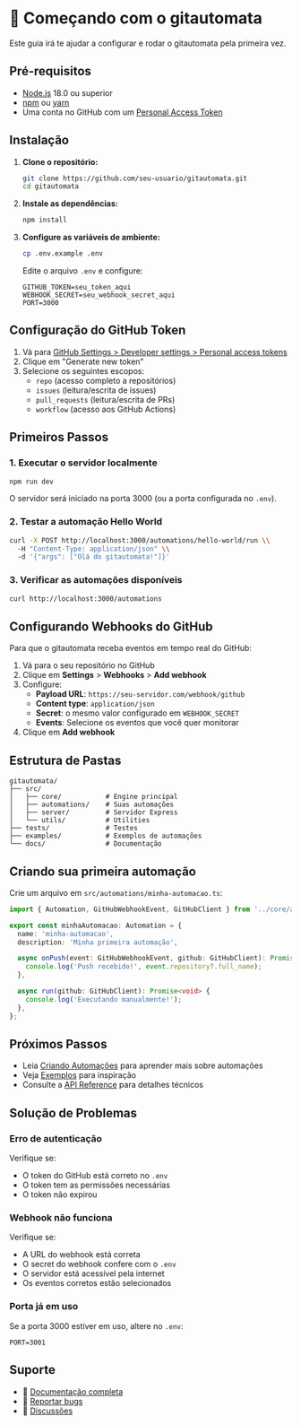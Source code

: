 # 🚀 Começando com o gitautomata

Este guia irá te ajudar a configurar e rodar o gitautomata pela primeira vez.

## Pré-requisitos

- [Node.js](https://nodejs.org/) 18.0 ou superior
- [npm](https://www.npmjs.com/) ou [yarn](https://yarnpkg.com/)
- Uma conta no GitHub com um [Personal Access Token](https://docs.github.com/en/authentication/keeping-your-account-and-data-secure/creating-a-personal-access-token)

## Instalação

1. **Clone o repositório:**
   ```bash
   git clone https://github.com/seu-usuario/gitautomata.git
   cd gitautomata
   ```

2. **Instale as dependências:**
   ```bash
   npm install
   ```

3. **Configure as variáveis de ambiente:**
   ```bash
   cp .env.example .env
   ```
   
   Edite o arquivo `.env` e configure:
   ```env
   GITHUB_TOKEN=seu_token_aqui
   WEBHOOK_SECRET=seu_webhook_secret_aqui
   PORT=3000
   ```

## Configuração do GitHub Token

1. Vá para [GitHub Settings > Developer settings > Personal access tokens](https://github.com/settings/tokens)
2. Clique em "Generate new token"
3. Selecione os seguintes escopos:
   - `repo` (acesso completo a repositórios)
   - `issues` (leitura/escrita de issues)
   - `pull_requests` (leitura/escrita de PRs)
   - `workflow` (acesso aos GitHub Actions)

## Primeiros Passos

### 1. Executar o servidor localmente

```bash
npm run dev
```

O servidor será iniciado na porta 3000 (ou a porta configurada no `.env`).

### 2. Testar a automação Hello World

```bash
curl -X POST http://localhost:3000/automations/hello-world/run \\
  -H "Content-Type: application/json" \\
  -d '{"args": ["Olá do gitautomata!"]}'
```

### 3. Verificar as automações disponíveis

```bash
curl http://localhost:3000/automations
```

## Configurando Webhooks do GitHub

Para que o gitautomata receba eventos em tempo real do GitHub:

1. Vá para o seu repositório no GitHub
2. Clique em **Settings** > **Webhooks** > **Add webhook**
3. Configure:
   - **Payload URL**: `https://seu-servidor.com/webhook/github`
   - **Content type**: `application/json`
   - **Secret**: o mesmo valor configurado em `WEBHOOK_SECRET`
   - **Events**: Selecione os eventos que você quer monitorar
4. Clique em **Add webhook**

## Estrutura de Pastas

```
gitautomata/
├── src/
│   ├── core/           # Engine principal
│   ├── automations/    # Suas automações
│   ├── server/         # Servidor Express
│   └── utils/          # Utilities
├── tests/              # Testes
├── examples/           # Exemplos de automações
└── docs/               # Documentação
```

## Criando sua primeira automação

Crie um arquivo em `src/automations/minha-automacao.ts`:

```typescript
import { Automation, GitHubWebhookEvent, GitHubClient } from '../core/automation';

export const minhaAutomacao: Automation = {
  name: 'minha-automacao',
  description: 'Minha primeira automação',

  async onPush(event: GitHubWebhookEvent, github: GitHubClient): Promise<void> {
    console.log('Push recebido!', event.repository?.full_name);
  },

  async run(github: GitHubClient): Promise<void> {
    console.log('Executando manualmente!');
  },
};
```

## Próximos Passos

- Leia [Criando Automações](./creating-automations.md) para aprender mais sobre automações
- Veja [Exemplos](../examples/) para inspiração
- Consulte a [API Reference](./api-reference.md) para detalhes técnicos

## Solução de Problemas

### Erro de autenticação

Verifique se:
- O token do GitHub está correto no `.env`
- O token tem as permissões necessárias
- O token não expirou

### Webhook não funciona

Verifique se:
- A URL do webhook está correta
- O secret do webhook confere com o `.env`
- O servidor está acessível pela internet
- Os eventos corretos estão selecionados

### Porta já em uso

Se a porta 3000 estiver em uso, altere no `.env`:
```env
PORT=3001
```

## Suporte

- 📖 [Documentação completa](../docs/)
- 🐛 [Reportar bugs](https://github.com/seu-usuario/gitautomata/issues)
- 💬 [Discussões](https://github.com/seu-usuario/gitautomata/discussions)